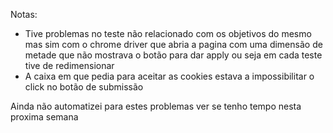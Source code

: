 Notas:
 - Tive problemas no teste não relacionado com os objetivos do mesmo mas 
sim com o chrome driver que abria a pagina com uma dimensão de metade que 
não mostrava o botão para dar apply ou seja em cada teste tive de redimensionar
 - A caixa em que pedia para aceitar as cookies estava a impossibilitar o 
click no botão de submissão

Ainda não automatizei para estes problemas ver se tenho tempo nesta 
proxima semana

